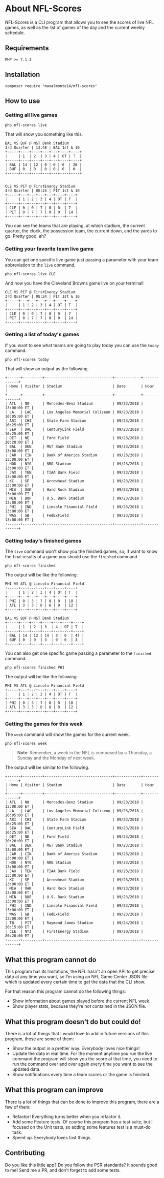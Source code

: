 About NFL-Scores
====================

NFL-Scores is a CLI program that allows you to see the scores of live NFL games, as well as the list of games of the day and the current weekly schedule.

## Requirements

```
PHP >= 7.1.3
```

## Installation

```
composer require "maxalmonte14/nfl-scores"
``` 

## How to use

### Getting all live games

```
php nfl-scores live
```

That will show you something like this.

```
BAL VS BUF @ M&T Bank Stadium
3rd Quarter | 13:48 | BAL 1st & 10
+-----+----+----+---+---+----+----+
|     | 1  | 2  | 3 | 4 | OT | T  |
+-----+----+----+---+---+----+----+
| BAL | 14 | 12 | 0 | 0 | 0  | 26 |
| BUF | 0  | 0  | 0 | 0 | 0  | 0  |
+-----+----+----+---+---+----+----+


CLE VS PIT @ FirstEnergy Stadium
3rd Quarter | 08:24 | PIT 1st & 10
+-----+---+---+---+---+----+----+
|     | 1 | 2 | 3 | 4 | OT | T  |
+-----+---+---+---+---+----+----+
| CLE | 0 | 0 | 7 | 0 | 0  | 7  |
| PIT | 0 | 7 | 7 | 0 | 0  | 14 |
+-----+---+---+---+---+----+----+
```

You can see the teams that are playing, at which stadium, the current quarter, the clock, the possession team, the current down, and the yards to go. Pretty good, ah?

### Getting your favorite team live game

You can get one specific live game just passing a parameter with your team abbreviation to the `live` command.

```
php nfl-scores live CLE
```

And now you have the Cleveland Browns game live on your terminal!

```
CLE VS PIT @ FirstEnergy Stadium
3rd Quarter | 08:24 | PIT 1st & 10
+-----+---+---+---+---+----+----+
|     | 1 | 2 | 3 | 4 | OT | T  |
+-----+---+---+---+---+----+----+
| CLE | 0 | 0 | 7 | 0 | 0  | 7  |
| PIT | 0 | 7 | 7 | 0 | 0  | 14 |
+-----+---+---+---+---+----+----+
```

### Getting a list of today's games

If you want to see what teams are going to play today you can use the `today` command.

```
php nfl-scores today
```

That will show an output as the following.

```
+------+---------+-------------------------------+------------+-------------+
| Home | Visitor | Stadium                       | Date       | Hour        |
+------+---------+-------------------------------+------------+-------------+
| ATL  | NO      | Mercedes-Benz Stadium         | 09/23/2018 | 13:00:00 ET |
| LA   | LAC     | Los Angeles Memorial Coliseum | 09/23/2018 | 16:05:00 ET |
| ARI  | CHI     | State Farm Stadium            | 09/23/2018 | 16:25:00 ET |
| SEA  | DAL     | CenturyLink Field             | 09/23/2018 | 16:25:00 ET |
| DET  | NE      | Ford Field                    | 09/23/2018 | 20:20:00 ET |
| BAL  | DEN     | M&T Bank Stadium              | 09/23/2018 | 13:00:00 ET |
| CAR  | CIN     | Bank of America Stadium       | 09/23/2018 | 13:00:00 ET |
| HOU  | NYG     | NRG Stadium                   | 09/23/2018 | 13:00:00 ET |
| JAX  | TEN     | TIAA Bank Field               | 09/23/2018 | 13:00:00 ET |
| KC   | SF      | Arrowhead Stadium             | 09/23/2018 | 13:00:00 ET |
| MIA  | OAK     | Hard Rock Stadium             | 09/23/2018 | 13:00:00 ET |
| MIN  | BUF     | U.S. Bank Stadium             | 09/23/2018 | 13:00:00 ET |
| PHI  | IND     | Lincoln Financial Field       | 09/23/2018 | 13:00:00 ET |
| WAS  | GB      | FedExField                    | 09/23/2018 | 13:00:00 ET |
+------+---------+-------------------------------+------------+-------------+

```

### Getting today's finished games

The `live` command won't show you the finished games, so, if want to know the final results of a game you should use the `finished` command.

```
php nfl-scores finished
```

The output will be like the following:

```
PHI VS ATL @ Lincoln Financial Field
+-----+---+---+---+---+----+----+
|     | 1 | 2 | 3 | 4 | OT | T  |
+-----+---+---+---+---+----+----+
| PHI | 0 | 3 | 7 | 8 | 0  | 18 |
| ATL | 3 | 3 | 0 | 6 | 0  | 12 |
+-----+---+---+---+---+----+----+

BAL VS BUF @ M&T Bank Stadium
+-----+----+----+----+---+----+----+
|     | 1  | 2  | 3  | 4 | OT | T  |
+-----+----+----+----+---+----+----+
| BAL | 14 | 12 | 14 | 8 | 0  | 47 |
| BUF | 0  | 0  | 3  | 0 | 0  | 3  |
+-----+----+----+----+---+----+----+
```

You can also get one specific game passing a parameter to the `finished` command.

```
php nfl-scores finished PHI
```

The output will be like the following:

```
PHI VS ATL @ Lincoln Financial Field
+-----+---+---+---+---+----+----+
|     | 1 | 2 | 3 | 4 | OT | T  |
+-----+---+---+---+---+----+----+
| PHI | 0 | 3 | 7 | 8 | 0  | 18 |
| ATL | 3 | 3 | 0 | 6 | 0  | 12 |
+-----+---+---+---+---+----+----+
```

### Getting the games for this week

The `week` command will show the games for the current week.

```
php nfl-scores week
```

> **Note**: Remember, a week in the NFL is composed by a Thursday, a Sunday and the Monday of next week.

The output will be similar to the following.

```
+------+---------+-------------------------------+------------+-------------+
| Home | Visitor | Stadium                       | Date       | Hour        |
+------+---------+-------------------------------+------------+-------------+
| ATL  | NO      | Mercedes-Benz Stadium         | 09/23/2018 | 13:00:00 ET |
| LA   | LAC     | Los Angeles Memorial Coliseum | 09/23/2018 | 16:05:00 ET |
| ARI  | CHI     | State Farm Stadium            | 09/23/2018 | 16:25:00 ET |
| SEA  | DAL     | CenturyLink Field             | 09/23/2018 | 16:25:00 ET |
| DET  | NE      | Ford Field                    | 09/23/2018 | 20:20:00 ET |
| BAL  | DEN     | M&T Bank Stadium              | 09/23/2018 | 13:00:00 ET |
| CAR  | CIN     | Bank of America Stadium       | 09/23/2018 | 13:00:00 ET |
| HOU  | NYG     | NRG Stadium                   | 09/23/2018 | 13:00:00 ET |
| JAX  | TEN     | TIAA Bank Field               | 09/23/2018 | 13:00:00 ET |
| KC   | SF      | Arrowhead Stadium             | 09/23/2018 | 13:00:00 ET |
| MIA  | OAK     | Hard Rock Stadium             | 09/23/2018 | 13:00:00 ET |
| MIN  | BUF     | U.S. Bank Stadium             | 09/23/2018 | 13:00:00 ET |
| PHI  | IND     | Lincoln Financial Field       | 09/23/2018 | 13:00:00 ET |
| WAS  | GB      | FedExField                    | 09/23/2018 | 13:00:00 ET |
| TB   | PIT     | Raymond James Stadium         | 09/24/2018 | 20:15:00 ET |
| CLE  | NYJ     | FirstEnergy Stadium           | 09/20/2018 | 20:20:00 ET |
+------+---------+-------------------------------+------------+-------------+

```

## What this program cannot do

This program has its limitations, the NFL hasn't an open API to get precise data at any time you want, so I'm using an NFL Game Center JSON file which is updated every certain time to get the data that the CLI show.

For that reason this program cannot do the following things:

- Show information about games played before the current NFL week.
- Show player stats, because they're not contained in the JSON file.

## What this program doesn't do but could do!

There is a lot of things that I would love to add in future versions of this program, these are some of them:

- Show the output in a prettier way. Everybody loves nice things!
- Update the data in real time. For the moment anytime you run the live command the program will show you the score at that time, you need to run the command over and over again every time you want to see the updated data.
- Show notifications every time a team scores or the game is finished.

## What this program can improve

There is a lot of things that can be done to improve this program, there are a few of them:

- Refactor! Everything turns better when you refactor it.
- Add some Feature tests. Of course this program has a test suite, but I focused on the Unit tests, so adding some features test is a must-do task.
- Speed up. Everybody loves fast things.

## Contributing

Do you like this little app? Do you follow the PSR standards? It sounds good to me! Send me a PR, and don't forget to add some tests.
